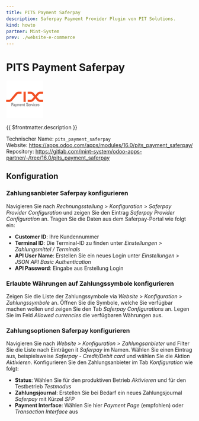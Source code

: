 ```yaml
---
title: PITS Payment Saferpay
description: Saferpay Payment Provider Plugin von PIT Solutions.
kind: howto
partner: Mint-System
prev: ./website-e-commerce
---
```


# PITS Payment Saferpay
![](attachments/odoo_icons_payment_saferpay.png)

{{ $frontmatter.description }}

Technischer Name: `pits_payment_saferpay`\
Website: <https://apps.odoo.com/apps/modules/16.0/pits_payment_saferpay/>\
Repository: <https://gitlab.com/mint-system/odoo-apps-partner/-/tree/16.0/pits_payment_saferpay>

## Konfiguration

### Zahlungsanbieter Saferpay konfigurieren

Navigieren Sie nach *Rechnungsstellung > Konfiguration > Saferpay Provider Configuration* und zeigen Sie den Eintrag *Saferpay Provider Configuration* an. Tragen Sie die Daten aus dem Saferpay-Portal wie folgt ein:

* **Customer ID**: Ihre Kundennummer
* **Terminal ID**: Die Terminal-ID zu finden unter *Einstellungen > Zahlungsmittel / Terminals*
* **API User Name**: Erstellen Sie ein neues Login unter *Einstellungen > JSON API Basic Authentication*
* **API Password**: Eingabe aus Erstellung Login

### Erlaubte Währungen auf Zahlungssymbole konfigurieren

Zeigen Sie die Liste der Zahlungssymbole via *Website > Konfiguration > Zahlungssymbole* an. Öffnen Sie die Symbole, welche Sie verfügbar machen wollen und zeigen Sie den Tab *Saferpay Configurations* an. Legen Sie im Feld *Allowed currencies* die verfügbaren Währungen aus.

### Zahlungsoptionen Saferpay konfigurieren

Navigieren Sie nach *Website > Konfiguration > Zahlungsanbieter* und Filter Sie die Liste nach Einträgen it *Saferpay* im Namen. Wählen Sie einen Eintrag aus, beispielsweise *Saferpay - Credit/Debit card* und wählen Sie die Aktion *Aktivieren*. Konfigurieren Sie den Zahlungsanbieter im Tab *Konfiguration* wie folgt:

* **Status**: Wählen Sie für den produktiven Betrieb *Aktivieren* und für den Testbetrieb *Testmodus*
* **Zahlungsjournal**: Erstellen Sie bei Bedarf ein neues Zahlungsjournal *Saferpay* mit Kürzel *SFP*
* **Payment Interface**: Wählen Sie hier *Payment Page* (empfohlen) oder *Transaction Interface* aus
